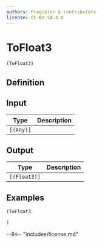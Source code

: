 ```yaml
---
authors: Fragcolor & contributors
license: CC-BY-SA-4.0
---
```



# ToFloat3

```clojure
(ToFloat3)
```


## Definition




## Input

| Type | Description |
|------|-------------|
| `[(Any)]` |  |


## Output

| Type | Description |
|------|-------------|
| `[(Float3)]` |  |


## Examples

```clojure
(ToFloat3

)
```


--8<-- "includes/license.md"
